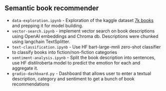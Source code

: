 ## Semantic book recommender

  - ```data-exploration.ipynb``` - Exploration of the kaggle dataset [7k books](https://www.kaggle.com/datasets/dylanjcastillo/7k-books-with-metadata) and prepping it for model building.
  - ```vector-search.ipynb```  - implement vector search on book descriptions using OpenAI embeddings and Chroma db. Descriptions were chunked using langchain TextSplitter.
  - ```text-classification.ipynb``` - Use HF bart-large-mnli zero-shot classifier to classify books into fiction/non-fiction categories
  - ```sentiment-analysis.ipynb``` - Split the book description into sentences, use HF distilroberta model to predict the emotion for each and aggregate it.
  - ```gradio-dashboard.py``` - Dashboard that allows user to enter a textual description, category and sentiment to get a bunch of book recommendations
